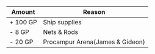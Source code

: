 
| Amount   | Reason                          |
| -------- | ------------------------------- |
| + 100 GP | Ship supplies                   |
| - 8 GP   | Nets & Rods                     |
| - 20 GP  | Procampur Arena(James & Gideon) |
